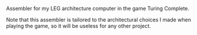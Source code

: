 Assembler for my LEG architecture computer in the game Turing Complete.

Note that this assembler is tailored to the architectural choices I made when playing the game, so it will be useless for any other project.
